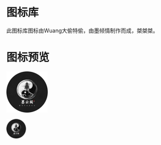 # 图标库
此图标库图标由Wuang大偷特偷，由墨倾情制作而成，桀桀桀。

# 图标预览

[![0-Mo.png](https://raw.githubusercontent.com/W126-L/Tool/main/IconSet/108px/0-Mo.png)](https://raw.githubusercontent.com/W126-L/Tool/main/IconSet/108px/0-Mo.png)

<img src="https://raw.githubusercontent.com/W126-L/Tool/main/IconSet/108px/0-Mo.png" alt="Star History Chart" width="51" height="51" align="center">
